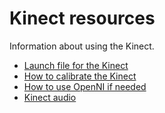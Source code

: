# Kinect resources
Information about using the Kinect.

- [Launch file for the Kinect](launch.md)
- [How to calibrate the Kinect](calibration/README.md)
- [How to use OpenNI if needed](using_openni.md)
- [Kinect audio](kinect_audio.md)
